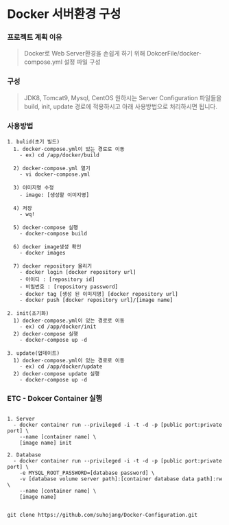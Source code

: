 # Docker 서버환경 구성

### 프로젝트 계획 이유
> Docker로 Web Server환경을 손쉽게 하기 위해 DokcerFile/docker-compose.yml 설정 파일 구성

### 구성
> JDK8, Tomcat9, Mysql, CentOS
> 원하시는 Server Configuration 파일들을 build, init, update 경로에 적용하시고 아래 사용방법으로 처리하시면 됩니다.

### 사용방법
```
1. bulid(초기 빌드)
  1. docker-compose.yml이 있는 경로로 이동
    - ex) cd /app/docker/build
  
  2) docker-compose.yml 열기
    - vi docker-compose.yml

  3) 이미지명 수정
    - image: [생성할 이미지명]
  
  4) 저장
    - wq!  
    
  5) docker-compose 실행
    - docker-compose build
  
  6) docker image생성 확인
    - docker images
  
  7) docker repository 올리기
    - docker login [docker repository url]
    - 아이디 : [repository id]
    - 비밀번호 : [repository password]
    - docker tag [생성 된 이미지명] [docker repository url]
    - docker push [docker repository url]/[image name]

2. init(초기화)
  1) docker-compose.yml이 있는 경로로 이동
    - ex) cd /app/docker/init
  2) docker-compose 실행
    - docker-compose up -d

3. update(업데이트)
  1) docker-compose.yml이 있는 경로로 이동
    - ex) cd /app/docker/update
  2) docker-compose update 실행
    - docker-compose up -d
```

### ETC - Dokcer Container 실행
```

1. Server
  - docker container run --privileged -i -t -d -p [public port:private port] \
    --name [container name] \
    [image name] init

2. Database
  - docker container run --privileged -i -t -d -p [public port:private port] \ 
    -e MYSQL_ROOT_PASSWORD=[database password] \
    -v [database volume server path]:[container database data path]:rw \
    --name [container name] \
    [image name]
    
```


```
git clone https://github.com/suhojang/Docker-Configuration.git
```
